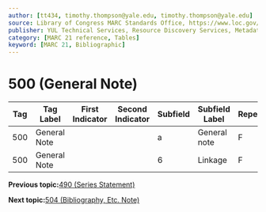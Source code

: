 ```yaml
---
author: [tt434, timothy.thompson@yale.edu, timothy.thompson@yale.edu]
source: Library of Congress MARC Standards Office, https://www.loc.gov/marc/bibliographic/bd500.html
publisher: YUL Technical Services, Resource Discovery Services, Metadata Services Unit
category: [MARC 21 reference, Tables]
keyword: [MARC 21, Bibliographic]
---
```


# 500 \(General Note\)

|Tag|Tag Label|First Indicator|Second Indicator|Subfield|Subfield Label|Repeatable|
|---|---------|---------------|----------------|--------|--------------|----------|
|500|General Note| | |a|General note|F|
|500|General Note| | |6|Linkage|F|

**Previous topic:**[490 \(Series Statement\)](../tables/490_bib_table.md)

**Next topic:**[504 \(Bibliography, Etc. Note\)](../tables/504_bib_table.md)

